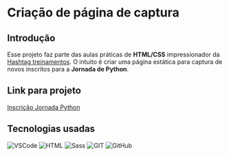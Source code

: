 # Criação de página de captura

## Introdução

Esse projeto faz parte das aulas práticas de **HTML/CSS** impressionador da [Hashtag treinamentos](https://www.hashtagtreinamentos.com/comunidade-impressionadora?curso=com&pg=pg-inscricao).
O intuito é criar uma página estática para captura de novos inscritos para a **Jornada de Python**.

## Link para projeto

[Inscrição Jornada Python]()

## Tecnologias usadas

![VSCode](https://img.shields.io/badge/Visual%20Studio%20Code-0078d7.svg?style=for-the-badge&logo=visual-studio-code&logoColor=white)
![HTML](https://img.shields.io/badge/html5-%23E34F26.svg?style=for-the-badge&logo=html5&logoColor=white)
![Sass](https://img.shields.io/badge/Sass-000?style=for-the-badge&logo=sass)
![GIT](https://img.shields.io/badge/git-%23F05033.svg?style=for-the-badge&logo=git&logoColor=white)
![GitHub](https://img.shields.io/badge/github-%23121011.svg?style=for-the-badge&logo=github&logoColor=white)
